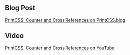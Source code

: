 ## Blog Post

[PrintCSS: Counter and Cross References on PrintCSS.blog](https://medium.com/printcss/printcss-counter-and-cross-references-8052d6d82b49)

## Video

[PrintCSS: Counter and Cross References on YouTube](https://youtu.be/xk5lgnE1HS8)
